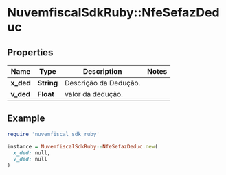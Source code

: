 # NuvemfiscalSdkRuby::NfeSefazDeduc

## Properties

| Name | Type | Description | Notes |
| ---- | ---- | ----------- | ----- |
| **x_ded** | **String** | Descrição da Dedução. |  |
| **v_ded** | **Float** | valor da dedução. |  |

## Example

```ruby
require 'nuvemfiscal_sdk_ruby'

instance = NuvemfiscalSdkRuby::NfeSefazDeduc.new(
  x_ded: null,
  v_ded: null
)
```

